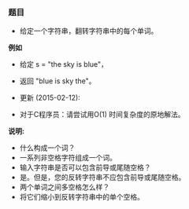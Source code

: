 ### 题目
* 给定一个字符串，翻转字符串中的每个单词。

**例如**
* 给定 s = "the sky is blue"，
* 返回 "blue is sky the"。


* 更新 (2015-02-12):
* 对于C程序员：请尝试用O(1) 时间复杂度的原地解法。


**说明:**
* 什么构成一个词？
* 一系列非空格字符组成一个词。
* 输入字符串是否可以包含前导或尾随空格？
* 是。但是，您的反转字符串不应包含前导或尾随空格。
* 两个单词之间多空格怎么样？
* 将它们缩小到反转字符串中的单个空格。